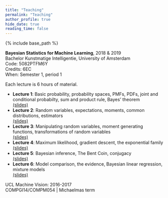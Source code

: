```yaml
---
title: "Teaching"
permalink: "Teaching"
author_profile: true
hide_date: true
reading_time: false
---
```


{% include base_path %}

**Bayesian Statistics for Machine Learning**, 2018 & 2019\
Bachelor Kunstmatige Intelligentie, University of Amsterdam\
Code: 5082PTFM6Y\
Credits: 6EC \
When: Semester 1, period 1

Each lecture is 6 hours of material.

- **Lecture 1**: Basic probability, probability spaces, PMFs, PDFs, joint and conditional probabilty, sum and product rule, Bayes' theorem\
[(slides)](https://drive.google.com/file/d/1NTmnV6MrbppRO4YABi2y9SJx7UNvnJP9/view?usp=sharing)
- **Lecture 2**: Random variables, expectations, moments, common distributions, estimators\
[(slides)](https://drive.google.com/file/d/1JXtMAiW2ygL5BOdlBpL1ycV7gJlE4OYo/view?usp=sharing)
- **Lecture 3**: Manipulating random variables, moment generating functions, transformations of random variables\
[(slides)](https://drive.google.com/file/d/1BP6-KYz8QgU2cyCfaUxx5yvsOZ3q6Gl3/view?usp=sharing)
- **Lecture 4**: Maximum likelihood, gradient descent, the exponential family\
[(slides)](https://drive.google.com/file/d/1mC2CSFq7ehJ4WrANyNTotFtYHp82YUFW/view?usp=sharing)
- **Lecture 5**: Bayesian inference, The Bent Coin, conjugacy\
[(slides)](https://drive.google.com/file/d/1U_cgvzXSAaRVrecz7XTIwqV2Nygp_znc/view?usp=sharing)
- **Lecture 6**: Model comparison, the evidence, Bayesian linear regression, mixture models\
[(slides)](https://drive.google.com/file/d/1_9LZsdcGDGuS88SXYzHOFhBSnfGzt1rX/view?usp=sharing)

UCL Machine Vision: 2016-2017\
COMPGI14/COMPM054 | Michaelmas term
